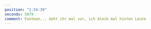 ```yaml
---
position: "1:34:39"
seconds: 5679
comment: Footman... Geht ihr mal vor, ich bleib mal hinten Leute
---
```

